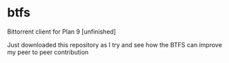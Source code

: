 # btfs
Bittorrent client for Plan 9 [unfinished]

Just downloaded this repository as I try and see how the BTFS can improve my peer to peer contribution
